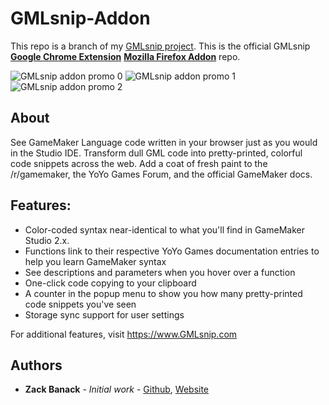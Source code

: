 # GMLsnip-Addon

This repo is a branch of my [GMLsnip project](https://github.com/zbanack/GMLsnip). This is the official GMLsnip **[Google Chrome Extension](https://chrome.google.com/webstore/detail/ooagiaejlpeookdifcncgcdphmbhpfjn)** **[Mozilla Firefox Addon](https://addons.mozilla.org/en-US/developers/addon/gml-syntax-highlighter)** repo.

![GMLsnip addon promo 0](https://github.com/zbanack/GMLsnip-Addon/blob/master/promo/img0.png?raw=true)
![GMLsnip addon promo 1](https://github.com/zbanack/GMLsnip-Addon/blob/master/promo/img1.png?raw=true)
![GMLsnip addon promo 2](https://github.com/zbanack/GMLsnip-Addon/blob/master/promo/img2.png?raw=true)


## About

See GameMaker Language code written in your browser just as you would in the Studio IDE. Transform dull GML code into pretty-printed, colorful code snippets across the web. Add a coat of fresh paint to the /r/gamemaker, the YoYo Games Forum, and the official GameMaker docs.

## Features:
* Color-coded syntax near-identical to what you'll find in GameMaker Studio 2.x.
* Functions link to their respective YoYo Games documentation entries to help you learn GameMaker syntax
* See descriptions and parameters when you hover over a function
* One-click code copying to your clipboard
* A counter in the popup menu to show you how many pretty-printed code snippets you've seen
* Storage sync support for user settings

For additional features, visit https://www.GMLsnip.com

## Authors

* **Zack Banack** - *Initial work* - [Github](https://github.com/zbanack), [Website](https://zackbanack.com)
